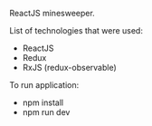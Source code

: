 ReactJS minesweeper.

List of technologies that were used:
 - ReactJS
 - Redux
 - RxJS (redux-observable)

To run application:
 - npm install
 - npm run dev
